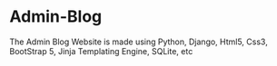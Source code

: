 # Admin-Blog
The Admin Blog Website is made using Python, Django, Html5, Css3, BootStrap 5, Jinja Templating Engine, SQLite, etc
